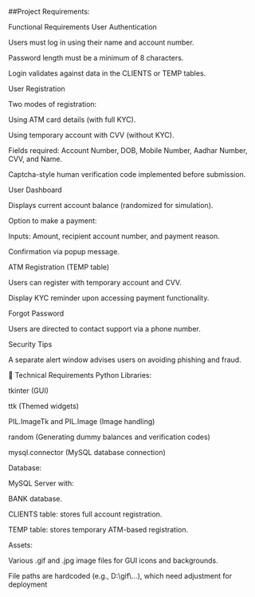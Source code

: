  ##Project Requirements:

 
Functional Requirements
User Authentication

Users must log in using their name and account number.

Password length must be a minimum of 8 characters.

Login validates against data in the CLIENTS or TEMP tables.

User Registration

Two modes of registration:

Using ATM card details (with full KYC).

Using temporary account with CVV (without KYC).

Fields required: Account Number, DOB, Mobile Number, Aadhar Number, CVV, and Name.

Captcha-style human verification code implemented before submission.

User Dashboard

Displays current account balance (randomized for simulation).

Option to make a payment:

Inputs: Amount, recipient account number, and payment reason.

Confirmation via popup message.

ATM Registration (TEMP table)

Users can register with temporary account and CVV.

Display KYC reminder upon accessing payment functionality.

Forgot Password

Users are directed to contact support via a phone number.

Security Tips

A separate alert window advises users on avoiding phishing and fraud.

🧰 Technical Requirements
Python Libraries:

tkinter (GUI)

ttk (Themed widgets)

PIL.ImageTk and PIL.Image (Image handling)

random (Generating dummy balances and verification codes)

mysql.connector (MySQL database connection)

Database:

MySQL Server with:

BANK database.

CLIENTS table: stores full account registration.

TEMP table: stores temporary ATM-based registration.

Assets:

Various .gif and .jpg image files for GUI icons and backgrounds.

File paths are hardcoded (e.g., D:\\gif\\...), which need adjustment for deployment
